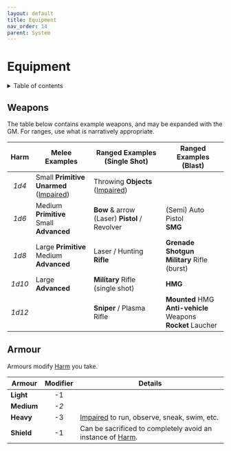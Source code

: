 ```yaml
---
layout: default
title: Equipment
nav_order: 14
parent: System
---
```


# Equipment

<details close markdown="block">
  <summary id="index">
    Table of contents
  </summary>
  {: .text-delta }
- TOC
{:toc}
</details>

## Weapons

The table below contains example weapons, and may be expanded with the GM.
For ranges, use what is narratively appropriate.

|  Harm  | Melee Examples                                                                 | Ranged Examples<br>(Single Shot)                                 | Ranged Examples<br>(Blast)                                        |
| :----: | ------------------------------------------------------------------------------ | ---------------------------------------------------------------- | ----------------------------------------------------------------- |
| *1d4*  | Small **Primitive**<br>**Unarmed** ([Impaired](/system/rules/#roll-modifiers)) | Throwing **Objects** ([Impaired](/system/rules/#roll-modifiers)) |                                                                   |
| *1d6*  | Medium **Primitive**<br>Small **Advanced**                                     | **Bow** & arrow<br>(Laser) **Pistol** / Revolver                 | (Semi) Auto Pistol<br>**SMG**                                     |
| *1d8*  | Large **Primitive**<br>Medium **Advanced**                                     | Laser / Hunting **Rifle**                                        | **Grenade**<br>**Shotgun**<br>**Military** Rifle (burst)          |
| *1d10* | Large **Advanced**                                                             | **Military** Rifle (single shot)                                 | **HMG**                                                           |
| *1d12* |                                                                                | **Sniper** / Plasma Rifle                                        | **Mounted** HMG<br>**Anti-vehicle** Weapons<br>**Rocket** Laucher |

## Armour

Armours modify [Harm](/system/rules#harm) you take.

| Armour     | Modifier | Details                                                                          |
| ---------- | :------: | -------------------------------------------------------------------------------- |
| **Light**  |    -1    |                                                                                  |
| **Medium** |   *-2*   |                                                                                  |
| **Heavy**  |    -3    | [Impaired](/system/rules/#roll-modifiers) to run, observe, sneak, swim, etc.     |
| **Shield** |    -1    | Can be sacrificed to completely avoid an instance of [Harm](system/rules/#harm). |
